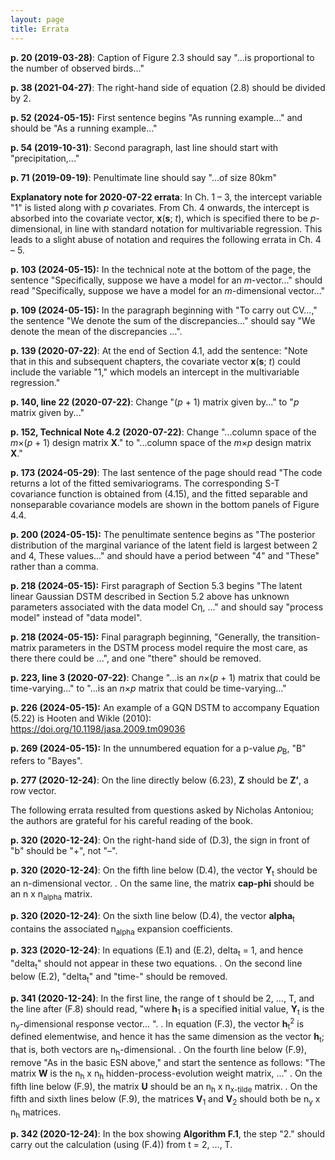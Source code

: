 ```yaml
---
layout: page
title: Errata
---
```

**p. 20 (2019-03-28)**: Caption of Figure 2.3 should say "...is proportional to the number of observed birds..."
  
**p. 38 (2021-04-27)**: The right-hand side of equation (2.8) should be divided by 2.

**p. 52 (2024-05-15):** First sentence begins "As running example..." and should be "As a running example..."

**p. 54 (2019-10-31)**: Second paragraph, last line should start with "precipitation,..."

**p. 71 (2019-09-19)**: Penultimate line should say "...of size 80km"

**Explanatory note for 2020-07-22 errata**: In Ch. 1 &ndash; 3, the intercept variable "1" is listed along with *p* covariates. From Ch. 4 onwards, the intercept is absorbed into the covariate vector, **x**(**s**; *t*), which is specified there to be *p*-dimensional, in line with standard notation for multivariable regression. This leads to a slight abuse of notation and requires the following errata in Ch. 4 &ndash; 5.

**p. 103 (2024-05-15):** In the technical note at the bottom of the page, the sentence "Specifically, suppose we have a model for an *m*-vector..." should read "Specifically, suppose we have a model for an *m*-dimensional vector..."

**p. 109 (2024-05-15):** In the paragraph beginning with "To carry out CV...," the sentence "We denote the sum of the discrepancies..." should say "We denote the mean of the discrepancies ...".

**p. 139 (2020-07-22)**: At the end of Section 4.1, add the sentence: "Note that in this and subsequent chapters, the covariate vector **x**(**s**; *t*) could include the variable "1," which models an intercept in the multivariable regression."

**p. 140, line 22 (2020-07-22)**: Change "(*p* + 1) matrix given by..." to "*p* matrix given by..."

**p. 152, Technical Note 4.2 (2020-07-22)**: Change "...column space of the *m*&times;(*p* + 1) design matrix **X**." to "...column space of the *m*&times;*p* design matrix **X**."

**p. 173 (2024-05-29)**: The last sentence of the page should read "The code returns a lot of the fitted semivariograms. The corresponding S-T covariance function is obtained from (4.15), and the fitted separable and nonseparable covariance models are shown in the bottom panels of Figure 4.4.

**p. 200 (2024-05-15):** The penultimate sentence begins as "The posterior distribution of the marginal variance of the latent field is largest between 2 and 4, These values..." and should have a period between "4" and "These" rather than a comma.

**p. 218 (2024-05-15):** First paragraph of Section 5.3 begins "The latent linear Gaussian DSTM described in Section 5.2 above has unknown parameters associated with the data model Cη, ..." and should say "process model" instead of "data model".

**p. 218 (2024-05-15):** Final paragraph beginning, "Generally, the transition-matrix parameters in the DSTM process model require the most care, as there there could be ...", and one "there" should be removed.

**p. 223, line 3 (2020-07-22)**: Change "...is an *n*&times;(*p* + 1) matrix that could be time-varying..." to "...is an *n*&times;*p* matrix that could be time-varying..."

**p. 226 (2024-05-15):** An example of a GQN DSTM to accompany Equation (5.22) is Hooten and Wikle (2010): <https://doi.org/10.1198/jasa.2009.tm09036>

**p. 269 (2024-05-15):** In the unnumbered equation for a p-value 𝑝<sub>B</sub>, "B" refers to "Bayes".

**p. 277 (2020-12-24)**: On the line directly below (6.23), **Z** should be **Z’**, a row vector.

The following errata resulted from questions asked by Nicholas Antoniou; the authors are grateful for his careful reading of the book.
  
**p. 320 (2020-12-24)**: On the right-hand side of (D.3), the sign in front of "b" should be "+", not "–".

**p. 320 (2020-12-24)**: On the fifth line below (D.4), the vector **Y**<sub>t</sub> should be an n-dimensional vector.
. On the same line, the matrix **cap-phi** should be an n x n<sub>alpha</sub> matrix.

**p. 320 (2020-12-24)**: On the sixth line below (D.4), the vector **alpha**<sub>t</sub> contains the associated n<sub>alpha</sub> expansion coefficients.

**p. 323 (2020-12-24)**: In equations (E.1) and (E.2), delta<sub>t</sub> = 1, and hence "delta<sub>t</sub>" should not appear in these two equations. 
. On the second line below (E.2), "delta<sub>t</sub>" and "time-" should be removed.

**p. 341 (2020-12-24)**: In the first line, the range of t should be 2, ..., T, and the line after (F.8) should read, "where **h**<sub>1</sub> is a specified initial value, **Y**<sub>t</sub> is the n<sub>y</sub>-dimensional response vector... ".
. In equation (F.3), the vector **h**<sub>t</sub><sup>2</sup> is defined elementwise, and hence it has the same dimension as the vector **h**<sub>t</sub>; that is, both vectors are n<sub>h</sub>-dimensional.
. On the fourth line below (F.9), remove "As in the basic ESN above," and start the sentence as follows: "The matrix **W** is the n<sub>h</sub> x n<sub>h</sub> hidden-process-evolution weight matrix, ..."
. On the fifth line below (F.9), the matrix **U** should be an n<sub>h</sub> x n<sub>x-tilde</sub> matrix.
. On the fifth and sixth lines below (F.9), the matrices **V**<sub>1</sub> and **V**<sub>2</sub> should both be n<sub>y</sub> x n<sub>h</sub> matrices.

**p. 342 (2020-12-24)**: In the box showing **Algorithm F.1**, the step "2." should carry out the calculation (using (F.4)) from t = 2, ..., T.
